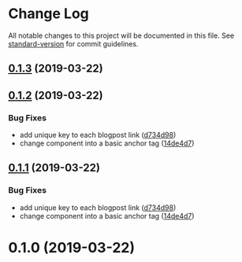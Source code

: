 # Change Log

All notable changes to this project will be documented in this file. See [standard-version](https://github.com/conventional-changelog/standard-version) for commit guidelines.

## [0.1.3](https://gitlab.com/buoyantair/buoyantair/compare/v0.1.2...v0.1.3) (2019-03-22)



## [0.1.2](https://github.com/gatsbyjs/gatsby-starter-default/compare/v0.1.0...v0.1.2) (2019-03-22)

### Bug Fixes

- add unique key to each blogpost link ([d734d98](https://github.com/gatsbyjs/gatsby-starter-default/commit/d734d98))
- change <Link /> component into a basic anchor tag ([14de4d7](https://github.com/gatsbyjs/gatsby-starter-default/commit/14de4d7))

## [0.1.1](https://github.com/gatsbyjs/gatsby-starter-default/compare/v0.1.0...v0.1.1) (2019-03-22)

### Bug Fixes

- add unique key to each blogpost link ([d734d98](https://github.com/gatsbyjs/gatsby-starter-default/commit/d734d98))
- change <Link /> component into a basic anchor tag ([14de4d7](https://github.com/gatsbyjs/gatsby-starter-default/commit/14de4d7))

# 0.1.0 (2019-03-22)
